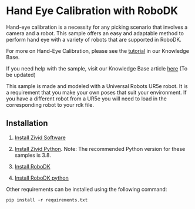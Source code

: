 # Hand Eye Calibration with RoboDK

Hand-eye calibration is a necessity for any picking scenario that involves a camera and a robot.
This sample offers an easy and adaptable method to perform hand eye with a variety of robots that are supported in RoboDK.

For more on Hand-Eye Calibration, please see the [tutorial](https://support.zivid.com/latest/academy/applications/hand-eye.html) in our Knowledge Base.

If you need help with the sample, visit our Knowledge Base article [here](help.zivid.com) (To be updated)

This sample is made and modeled with a Universal Robots UR5e robot.
It is a requirement that you make your own poses that suit your environment.
If you have a different robot from a UR5e you will need to load in the corresponding robot to your rdk file.

## Installation

1. [Install Zivid Software](https://support.zivid.com/latest//getting-started/software-installation.html)

2. [Install Zivid Python](https://github.com/zivid/zivid-python).
Note: The recommended Python version for these samples is 3.8.

3. [Install RoboDK](https://robodk.com/download)

4. [Install RoboDK python](https://pypi.org/project/robodk/)

Other requirements can be installed using the following command:

    pip install -r requirements.txt
